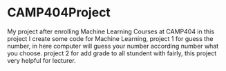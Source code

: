 # CAMP404Project
My project after enrolling Machine Learning Courses at CAMP404
in this project I create some code for Machine Learning,
project 1 for guess the number, in here computer will guess your number according number what you choose.
project 2 for add grade to all stundent with fairly, this project very helpful for lecturer.
